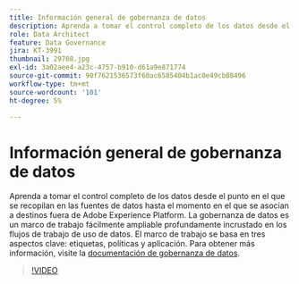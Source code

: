 ```yaml
---
title: Información general de gobernanza de datos
description: Aprenda a tomar el control completo de los datos desde el punto en el que se recopilan en las fuentes de datos hasta el momento en el que se asocian a destinos fuera de Adobe Experience Platform.
role: Data Architect
feature: Data Governance
jira: KT-3991
thumbnail: 29708.jpg
exl-id: 3a02aee4-a23c-4757-b910-d61a9e871774
source-git-commit: 90f7621536573f60ac6585404b1ac0e49cb08496
workflow-type: tm+mt
source-wordcount: '101'
ht-degree: 5%

---
```


# Información general de gobernanza de datos

Aprenda a tomar el control completo de los datos desde el punto en el que se recopilan en las fuentes de datos hasta el momento en el que se asocian a destinos fuera de Adobe Experience Platform. La gobernanza de datos es un marco de trabajo fácilmente ampliable profundamente incrustado en los flujos de trabajo de uso de datos. El marco de trabajo se basa en tres aspectos clave: etiquetas, políticas y aplicación. Para obtener más información, visite la [documentación de gobernanza de datos](https://experienceleague.adobe.com/docs/experience-platform/data-governance/home.html?lang=es).

>[!VIDEO](https://video.tv.adobe.com/v/29708?quality=12&learn=on)


